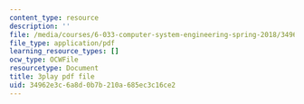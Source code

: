 ```yaml
---
content_type: resource
description: ''
file: /media/courses/6-033-computer-system-engineering-spring-2018/34962e3c6a8d0b7b210a685ec3c16ce2_r2_-2KW76ec.pdf
file_type: application/pdf
learning_resource_types: []
ocw_type: OCWFile
resourcetype: Document
title: 3play pdf file
uid: 34962e3c-6a8d-0b7b-210a-685ec3c16ce2
---
```

